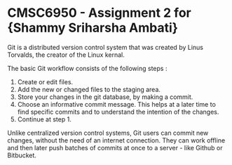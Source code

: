 # CMSC6950 - Assignment 2 for {Shammy Sriharsha Ambati}
Git is a distributed version control system that was created by
Linus Torvalds, the creator of the Linux kernal.

The basic Git workflow consists of the following steps :
1. Create or edit files.
2. Add the new or changed files to the staging area.
3. Store your changes in the git database, by making a commit.
4. Choose an informative commit message. This helps at a later
time to find specific commits and to understand the intention of
the changes.
5. Continue at step 1.

Unlike centralized version control systems, Git users can commit 
new changes, without the need of an internet connection.
They can work offline and then later push batches of commits at 
once to a server - like Github or Bitbucket.
